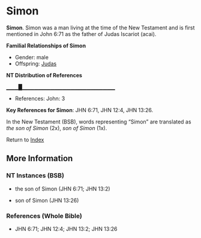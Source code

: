 # Simon
**Simon**. 
Simon was a man living at the time of the New Testament and is first mentioned in John 6:71 as the father of Judas Iscariot (acai). 




**Familial Relationships of Simon**


* Gender: male
* Offspring: [Judas](Judas.2.md)


**NT Distribution of References**

▁▁▁█▁▁▁▁▁▁▁▁▁▁▁▁▁▁▁▁▁▁▁▁▁▁▁
* References: John: 3



**Key References for Simon**: 
JHN 6:71, JHN 12:4, JHN 13:26. 




In the New Testament (BSB), words representing “Simon” are translated as 
*the son of Simon* (2x), *son of Simon* (1x). 


Return to [Index](00-Index.md)

## More Information

### NT Instances (BSB)

* the son of Simon (JHN 6:71; JHN 13:2)

* son of Simon (JHN 13:26)



### References (Whole Bible)

* JHN 6:71; JHN 12:4; JHN 13:2; JHN 13:26




